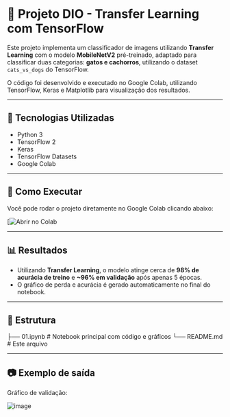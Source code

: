 # 🧠 Projeto DIO - Transfer Learning com TensorFlow

Este projeto implementa um classificador de imagens utilizando **Transfer Learning** com o modelo **MobileNetV2** pré-treinado, adaptado para classificar duas categorias: **gatos e cachorros**, utilizando o dataset `cats_vs_dogs` do TensorFlow.

O código foi desenvolvido e executado no Google Colab, utilizando TensorFlow, Keras e Matplotlib para visualização dos resultados.

---

## 📌 Tecnologias Utilizadas

- Python 3
- TensorFlow 2
- Keras
- TensorFlow Datasets
- Google Colab

---

## 🚀 Como Executar

Você pode rodar o projeto diretamente no Google Colab clicando abaixo:

[![Abrir no Colab](https://colab.research.google.com/drive/1qe7URZBRL9adBIkTBMol_i6BTjD14o-2#scrollTo=MlTU00uys5jx)

---

## 📊 Resultados

- Utilizando **Transfer Learning**, o modelo atinge cerca de **98% de acurácia de treino** e **~96% em validação** após apenas 5 épocas.
- O gráfico de perda e acurácia é gerado automaticamente no final do notebook.

---

## 📁 Estrutura

├── 01.ipynb # Notebook principal com código e gráficos
└── README.md # Este arquivo

---

## 📷 Exemplo de saída

Gráfico de validação:

![image](https://github.com/user-attachments/assets/b34ddc9f-2306-407b-ae8b-bee0bd6bcede)



